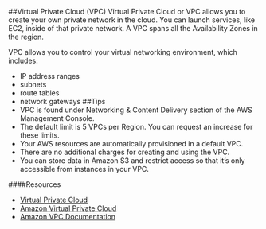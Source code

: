 ##Virtual Private Cloud (VPC)
Virtual Private Cloud or VPC allows you to create your own private network in the cloud. You can launch services, like EC2, inside of that private network. A VPC spans all the Availability Zones in the region.

VPC allows you to control your virtual networking environment, which includes:

* IP address ranges
* subnets
* route tables
* network gateways
##Tips
* VPC is found under Networking & Content Delivery section of the AWS Management Console.
* The default limit is 5 VPCs per Region. You can request an increase for these limits.
* Your AWS resources are automatically provisioned in a default VPC.
* There are no additional charges for creating and using the VPC.
* You can store data in Amazon S3 and restrict access so that it’s only accessible from instances in your VPC.


####Resources
* [Virtual Private Cloud](https://en.wikipedia.org/wiki/Virtual_private_cloud)
* [Amazon Virtual Private Cloud](https://aws.amazon.com/vpc/)
* [Amazon VPC Documentation](https://docs.aws.amazon.com/vpc/latest/userguide/what-is-amazon-vpc.html)